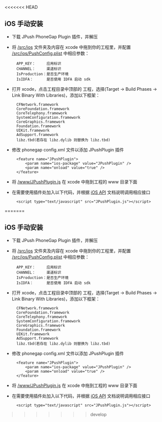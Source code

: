 <<<<<<< HEAD
## iOS 手动安装

- 下载 JPush PhoneGap Plugin 插件，并解压

- 将 [/src/ios](/src/ios) 文件夹及内容在 xcode 中拖到你的工程里，并配置 [/src/ios/PushConfig.plist](/src/ios/PushConfig.plist) 中相应参数：

		APP_KEY：     应用标识 
		CHANNEL：     渠道标识
		IsProduction：是否生产环境
		IsIDFA：      是否使用 IDFA 启动 sdk

- 打开 xcode，点击工程目录中顶部的 工程，选择(Target -> Build Phases -> Link Binary With Libraries)，添加以下框架：

		CFNetwork.framework
		CoreFoundation.framework
		CoreTelephony.framework
		SystemConfiguration.framework
		CoreGraphics.framework
		Foundation.framework
		UIKit.framework
		AdSupport.framework
		libz.tbd(若存在 libz.dylib 则替换为 libz.tbd)

- 修改 phonegap config.xml 文件以添加 JPushPlugin 插件

		<feature name="JPushPlugin">
		    <param name="ios-package" value="JPushPlugin" />
		    <param name="onload" value="true" />
		</feature>

- 将 [/www/JPushPlugin.js](/www/JPushPlugin.js) 在 xcode 中拖到工程的 www 目录下面  

- 在需要使用插件处加入以下代码，并根据 [iOS API](/doc/iOS_API.md) 文档说明调用相应接口

		<script type="text/javascript" src="JPushPlugin.js"></script>
=======
## iOS 手动安装

- 下载 JPush PhoneGap Plugin 插件，并解压

- 将 [/src/ios](/src/ios) 文件夹及内容在 xcode 中拖到你的工程里，并配置 [/src/ios/PushConfig.plist](/src/ios/PushConfig.plist) 中相应参数：

		APP_KEY：     应用标识 
		CHANNEL：     渠道标识
		IsProduction：是否生产环境
		IsIDFA：      是否使用 IDFA 启动 sdk

- 打开 xcode，点击工程目录中顶部的 工程，选择(Target -> Build Phases -> Link Binary With Libraries)，添加以下框架：

		CFNetwork.framework
		CoreFoundation.framework
		CoreTelephony.framework
		SystemConfiguration.framework
		CoreGraphics.framework
		Foundation.framework
		UIKit.framework
		AdSupport.framework
		libz.tbd(若存在 libz.dylib 则替换为 libz.tbd)

- 修改 phonegap config.xml 文件以添加 JPushPlugin 插件

		<feature name="JPushPlugin">
		    <param name="ios-package" value="JPushPlugin" />
		    <param name="onload" value="true" />
		</feature>

- 将 [/www/JPushPlugin.js](/www/JPushPlugin.js) 在 xcode 中拖到工程的 www 目录下面  

- 在需要使用插件处加入以下代码，并根据 [iOS API](/doc/iOS_API.md) 文档说明调用相应接口

		<script type="text/javascript" src="JPushPlugin.js"></script>
>>>>>>> develop
